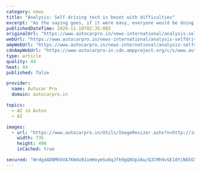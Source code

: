 ```yaml
---
category: news
title: "Analysis: Self-driving tech is beset with difficulties"
excerpt: "As the saying goes, if it were easy, everyone would be doing it. But as with flying cars, there’s always the risk that ambition and reality don’t mix."
publishedDateTime: 2020-11-10T02:35:00Z
originalUrl: "https://www.autocarpro.in/news-international/analysis-selfdriving-tech-is-beset-with-difficulties-77690"
webUrl: "https://www.autocarpro.in/news-international/analysis-selfdriving-tech-is-beset-with-difficulties-77690"
ampWebUrl: "https://www.autocarpro.in/news-international/analysis-selfdriving-tech-is-beset-with-difficulties-77690?amp=1"
cdnAmpWebUrl: "https://www-autocarpro-in.cdn.ampproject.org/c/s/www.autocarpro.in/news-international/analysis-selfdriving-tech-is-beset-with-difficulties-77690?amp=1"
type: article
quality: 44
heat: 44
published: false

provider:
  name: Autocar Pro
  domain: autocarpro.in

topics:
  - AI in Autos
  - AI

images:
  - url: "https://www.autocarpro.in/Utils/ImageResizer.ashx?n=http://img.haymarketsac.in/autocarpro/75b5e5b1-11d6-469b-96fb-dcb7496f0ade.jpg"
    width: 735
    height: 490
    isCached: true

secured: "WrdgdADBMhbVA7KWdvB1imHoymSu6qJfk9gQ0Up16w/QJCMh9vSE1dYiN65G5Le6PJLLgj05dOzgRjtsXnIpQb39/OTMHt+wSBMrDObEyNMNr+RQ9dJ0+vXFY0VYzUJTPTpEkXFk5x3QNP2jtIGsB+XHUIcmDIAvSeujcajsnu4Db0iKhtMZjVld7NAhb0xgaMrXLvcyZLN8Vz405RWwpPpzxPUweBng5GMJMb8Gd9p2Hkq2Ni4iim1U4bDd9DRRTiGRV6o2tAozcDlP9nyBDcew1SnHM/z0KDeKXQGWPrYx4gLpoyzrgLJYvmC72/MzYrEL7bs/jhoqUIMsXDYRo9/z7W3h9GdyiSDg69f8Owo=;Z4tH3hJh+zgE4d/acdHsfw=="
---
```


